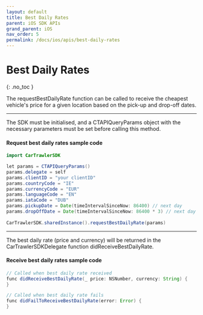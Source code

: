 ```yaml
---
layout: default
title: Best Daily Rates
parent: iOS SDK APIs
grand_parent: iOS
nav_order: 5
permalink: /docs/ios/apis/best-daily-rates
---
```


# Best Daily Rates

{: .no_toc }

The requestBestDailyRate function can be called to receive the cheapest vehicle's price for a given location based on the pick-up and drop-off dates. 

---

The SDK must be initialised, and a CTAPIQueryParams object with the necessary parameters must be set before calling this method.

#### Request best daily rates sample code
```java
import CarTrawlerSDK

let params = CTAPIQueryParams()  
params.delegate = self
params.clientID = "your clientID"
params.countryCode = "IE"
params.currencyCode = "EUR"
params.languageCode = "EN"
params.iataCode = "DUB"
params.pickupDate = Date(timeIntervalSinceNow: 86400) // next day
params.dropOffDate = Date(timeIntervalSinceNow: 86400 * 3) // next day + 3 days
  
CarTrawlerSDK.sharedInstance().requestBestDailyRate(params)
```
---
The best daily rate (price and currency) will be returned in the CarTrawlerSDKDelegate function didReceiveBestDailyRate.

#### Receive best daily rates sample code

```java
// Called when best daily rate received
func didReceiveBestDailyRate(_ price: NSNumber, currency: String) {
}

// Called when best daily rate fails
func didFailToReceiveBestDailyRate(error: Error) {
}
```
